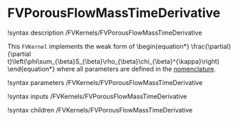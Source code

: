# FVPorousFlowMassTimeDerivative

!syntax description /FVKernels/FVPorousFlowMassTimeDerivative

This `FVKernel` implements the weak form of
\begin{equation*}
  \frac{\partial}{\partial t}\left(\phi\sum_{\beta}S_{\beta}\rho_{\beta}\chi_{\beta}^{\kappa}\right)
\end{equation*}
where all parameters are defined in the [nomenclature](/nomenclature.md).

!syntax parameters /FVKernels/FVPorousFlowMassTimeDerivative

!syntax inputs /FVKernels/FVPorousFlowMassTimeDerivative

!syntax children /FVKernels/FVPorousFlowMassTimeDerivative
